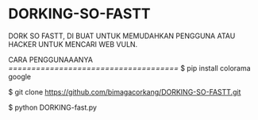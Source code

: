 # DORKING-SO-FASTT
DORK SO FASTT, DI BUAT UNTUK MEMUDAHKAN PENGGUNA ATAU HACKER UNTUK MENCARI WEB VULN.


CARA PENGGUNAAANYA
*=====================================*
$ pip install colorama google

$ git clone https://github.com/bimagacorkang/DORKING-SO-FASTT.git

$ python DORKING-fast.py
